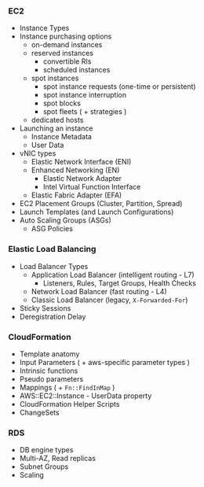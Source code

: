 ### EC2

- Instance Types
- Instance purchasing options
  - on-demand instances
  - reserved instances
    - convertible RIs 
    - scheduled instances
  - spot instances
    - spot instance requests (one-time or persistent)
    - spot instance interruption
    - spot blocks
    - spot fleets ( + strategies )
  - dedicated hosts
- Launching an instance
  - Instance Metadata
  - User Data
- vNIC types
  - Elastic Network Interface (ENI)
  - Enhanced Networking (EN) 
    - Elastic Network Adapter 
    - Intel Virtual Function Interface
  - Elastic Fabric Adapter (EFA)
- EC2 Placement Groups (Cluster, Partition, Spread)
- Launch Templates (and Launch Configurations)
- Auto Scaling Groups (ASGs)
  - ASG Policies


### Elastic Load Balancing

- Load Balancer Types
  - Application Load Balancer (intelligent routing - L7)
     - Listeners, Rules, Target Groups, Health Checks
  - Network Load Balancer (fast routing - L4)
  - Classic Load Balancer (legacy, `X-Forwarded-For`)
- Sticky Sessions
- Deregistration Delay


### CloudFormation
- Template anatomy
- Input Parameters ( + aws-specific parameter types )
- Intrinsic functions
- Pseudo parameters
- Mappings ( + `Fn::FindInMap` )
- AWS::EC2::Instance - UserData property
- CloudFormation Helper Scripts
- ChangeSets


### RDS
- DB engine types
- Multi-AZ, Read replicas
- Subnet Groups
- Scaling
